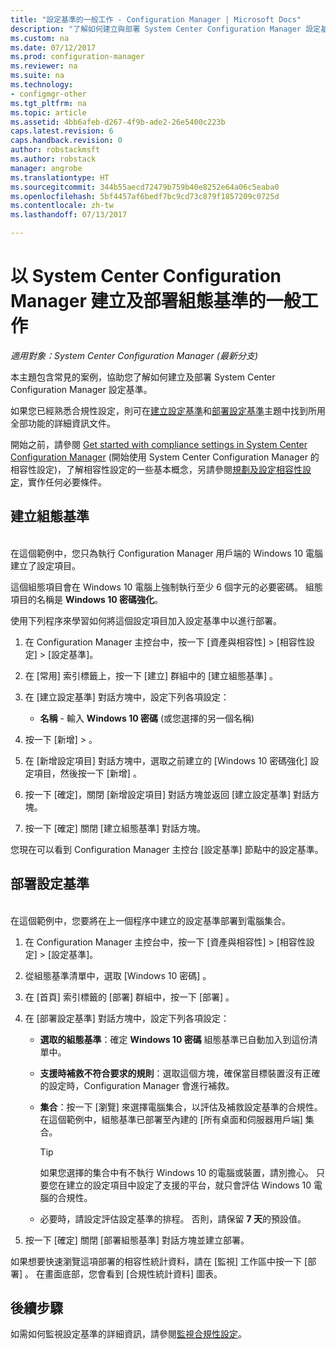 ```yaml
---
title: "設定基準的一般工作 - Configuration Manager | Microsoft Docs"
description: "了解如何建立與部署 System Center Configuration Manager 設定基準。"
ms.custom: na
ms.date: 07/12/2017
ms.prod: configuration-manager
ms.reviewer: na
ms.suite: na
ms.technology:
- configmgr-other
ms.tgt_pltfrm: na
ms.topic: article
ms.assetid: 4bb6afeb-d267-4f9b-ade2-26e5400c223b
caps.latest.revision: 6
caps.handback.revision: 0
author: robstackmsft
ms.author: robstack
manager: angrobe
ms.translationtype: HT
ms.sourcegitcommit: 344b55aecd72479b759b40e8252e64a06c5eaba0
ms.openlocfilehash: 5bf4457af6bedf7bc9cd73c879f1857209c0725d
ms.contentlocale: zh-tw
ms.lasthandoff: 07/13/2017

---
```

# 以 System Center Configuration Manager 建立及部署組態基準的一般工作
<a id="common-tasks-for-creating-and-deploying-configuration-baselines-with-system-center-configuration-manager" class="xliff"></a>

*適用對象：System Center Configuration Manager (最新分支)*

本主題包含常見的案例，協助您了解如何建立及部署 System Center Configuration Manager 設定基準。  

 如果您已經熟悉合規性設定，則可在[建立設定基準](../../compliance/deploy-use/create-configuration-baselines.md)和[部署設定基準](../../compliance/deploy-use/deploy-configuration-baselines.md)主題中找到所用全部功能的詳細資訊文件。  

 開始之前，請參閱 [Get started with compliance settings in System Center Configuration Manager](../../compliance/get-started/get-started-with-compliance-settings.md) (開始使用 System Center Configuration Manager 的相容性設定)，了解相容性設定的一些基本概念，另請參閱[規劃及設定相容性設定](../../compliance/plan-design/plan-for-and-configure-compliance-settings.md)，實作任何必要條件。  

## 建立組態基準
<a id="create-a-configuration-baseline" class="xliff"></a>  
 在這個範例中，您只為執行 Configuration Manager 用戶端的 Windows 10 電腦建立了設定項目。  

 這個組態項目會在 Windows 10 電腦上強制執行至少 6 個字元的必要密碼。 組態項目的名稱是 **Windows 10 密碼強化**。  

使用下列程序來學習如何將這個設定項目加入設定基準中以進行部署。  

1.  在 Configuration Manager 主控台中，按一下 [資產與相容性] > [相容性設定] > [設定基準]。  

3.  在 [常用]  索引標籤上，按一下 [建立]  群組中的 [建立組態基準] 。  

4.  在 [建立設定基準] 對話方塊中，設定下列各項設定：  

    -   **名稱** - 輸入 **Windows 10 密碼** (或您選擇的另一個名稱)  

5.  按一下 [新增]  > 。  

6.  在 [新增設定項目]  對話方塊中，選取之前建立的 [Windows 10 密碼強化]  設定項目，然後按一下 [新增] 。  

7.  按一下 [確定]，關閉 [新增設定項目] 對話方塊並返回 [建立設定基準] 對話方塊。

8.  按一下 [確定]  關閉 [建立組態基準]  對話方塊。  

 您現在可以看到 Configuration Manager 主控台 [設定基準] 節點中的設定基準。  

## 部署設定基準
<a id="deploy-the-configuration-baseline" class="xliff"></a>  
 在這個範例中，您要將在上一個程序中建立的設定基準部署到電腦集合。  

1.  在 Configuration Manager 主控台中，按一下 [資產與相容性] > [相容性設定] > [設定基準]。  

3.  從組態基準清單中，選取 [Windows 10 密碼] 。  

4.  在 [首頁]  索引標籤的 [部署]  群組中，按一下 [部署] 。  

5.  在 [部署設定基準] 對話方塊中，設定下列各項設定：  

    -   **選取的組態基準**：確定 **Windows 10 密碼** 組態基準已自動加入到這份清單中。  

    -   **支援時補救不符合要求的規則**：選取這個方塊，確保當目標裝置沒有正確的設定時，Configuration Manager 會進行補救。  

    -   **集合**：按一下 [瀏覽] 來選擇電腦集合，以評估及補救設定基準的合規性。 在這個範例中，組態基準已部署至內建的 [所有桌面和伺服器用戶端]  集合。  

        > [!TIP]  
        >  如果您選擇的集合中有不執行 Windows 10 的電腦或裝置，請別擔心。 只要您在建立的設定項目中設定了支援的平台，就只會評估 Windows 10 電腦的合規性。  

    -   必要時，請設定評估設定基準的排程。 否則，請保留 **7 天**的預設值。  

7.  按一下 [確定]  關閉 [部署組態基準]  對話方塊並建立部署。  

 如果想要快速瀏覽這項部署的相容性統計資料，請在 [監視]  工作區中按一下 [部署] 。 在畫面底部，您會看到 [合規性統計資料] 圖表。  

## 後續步驟
<a id="next-steps" class="xliff"></a> 

如需如何監視設定基準的詳細資訊，請參閱[監視合規性設定](../../compliance/deploy-use/monitor-compliance-settings.md)。  

